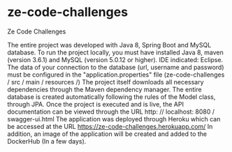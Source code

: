 # ze-code-challenges
Ze Code Challenges

The entire project was developed with Java 8, Spring Boot and MySQL database.
To run the project locally, you must have installed Java 8, maven (version 3.6.1) and MySQL (version 5.0.12 or higher).
IDE indicated: Eclipse.
The data of your connection to the database (url, username and password) must be configured in the "application.properties" file (ze-code-challenges / src / main / resources /)
The project itself downloads all necessary dependencies through the Maven dependency manager.
The entire database is created automatically following the rules of the Model class, through JPA.
Once the project is executed and is live, the API documentation can be viewed through the URL http: // localhost: 8080 / swagger-ui.html
The application was deployed through Heroku which can be accessed at the URL https://ze-code-challenges.herokuapp.com/
In addition, an image of the application will be created and added to the DockerHub (In a few days).
